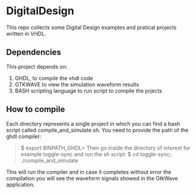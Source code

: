 # DigitalDesign
This repo collects some Digital Design examples and pratical projects written in VHDL.

## Dependencies
This project depends on:
1) GHDL, to compile the vhdl code 
2) GTKWAVE to view the simulation waveform results
3) BASH scripting language to run script to compile the prjects

## How to compile
Each directory represents a single project in which you can find a bash script
called compile\_and\_simulate.sh. You need to provide the path of the ghdl compiler:
> $ export BINPATH\_GHDL=<path-of-the-compiler-bin-directory>
Then go inside the directory of interest for example toggle-sync and run the sh script:
> $ cd toggle-sync; ./compile\_and\_simulate

This will run the compiler and in case it completes without error the compilation
you will see the waveform signals showed in the GtkWave application.



